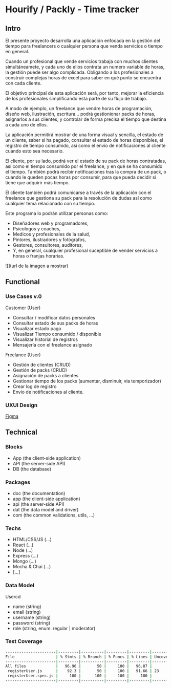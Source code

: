 # Hourify / Packly - Time tracker

## Intro

El presente proyecto desarrolla una aplicación enfocada en la gestión del tiempo para freelancers o cualquier persona que venda servicios o tiempo en general. 

Cuando un profesional que vende servicios trabaja con muchos clientes simultáneamete, y cada uno de ellos contrata un numero variable de horas, la gestión puede ser algo complicada. Obligando a los profesionales a construir complejas horas de excel para saber en qué punto se encuentra con cada cliente. 

El objetivo principal de esta aplicación será, por tanto, mejorar la eficiencia de los profesionales simplificando esta parte de su flujo de trabajo. 

A modo de ejemplo, un freelance que vendre horas de programación, diseño web, ilustración, escritura... podrá gestionionar packs de horas, asignarlos a sus clientes, y controlar de forma precisa el tiempo que destina a cada uno de ellos. 

La aplicación permitirá mostrar de una forma visual y sencilla, el estado de un cliente, saber si ha pagado, consultar el estado de horas disponibles, el registro de tiempo consumido, así como el envío de notificaciones al cliente cuando esto sea necesario. 

El cliente, por su lado, podrá ver el estado de su pack de horas contratadas, así como el tiempo consumido por el freelance, y en qué se ha consumido el tiempo. También podrá recibir notificaciones tras la compra de un pack, o cuando le queden pocas horas por consumir, para que pueda decidir si tiene que adquirir más tiempo. 

El cliente también podrá comunicarse a través de la aplicación con el freelance que gestiona su pack para la resolución de dudas así como cualquier tema relacionado con su tiempo. 

Este programa lo podrán utilizar personas como: 
- Diseñadores web y programadores,
- Psicologos y coaches, 
- Medicos y profesionales de la salud, 
- Pintores, ilustradores y fotógrafos, 
- Gestores, consultores, auditores,
- Y, en general, cualquier profesional suceptible de vender servicios a horas o franjas horarias.


![](url de la imagen a mostrar)

## Functional

### Use Cases v.0

Customer (User)
- Consultar / modificar datos personales
- Consultar estado de sus packs de horas
- Visualizar estado pago
- Visualizar Tiempo consumido / disponible
- Visualizar historial de registros
- Mensajería con el freelance asignado


Freelance (User)
- Gestión de clientes (CRUD)
- Gestión de packs (CRUD)
- Asignación de packs a clientes
- Gestionar tiempo de los packs (aumentar, disminuir, via temporizador)
- Crear log de registro
- Envio de notificaciones al cliente.   

### UXUI Design

[Figma](https://figma.com)

## Technical

### Blocks

- App (the client-side application)
- API (the server-side API)
- DB (the database)

### Packages

- doc (the documentation)
- app (the client-side application)
- api (the server-side API)
- dat (the data model and driver)
- com (the common validations, utils, ...)

### Techs

- HTML/CSS/JS (...)
- React (...)
- Node (...)
- Express (...)
- Mongo (...)
- Mocha & Chai (...)
- [...]

### Data Model

Usercd
- name (string)
- email (string)
- username (string)
- password (string)
- role (string, enum: regular | moderator)

### Test Coverage

```sh
----------------------|---------|----------|---------|---------|-------------------
File                  | % Stmts | % Branch | % Funcs | % Lines | Uncovered Line #s 
----------------------|---------|----------|---------|---------|-------------------
All files             |   96.96 |       50 |     100 |   96.87 |                   
 registerUser.js      |    92.3 |       50 |     100 |   91.66 | 23                
 registerUser.spec.js |     100 |      100 |     100 |     100 |                   
----------------------|---------|----------|---------|---------|-------------------
```
